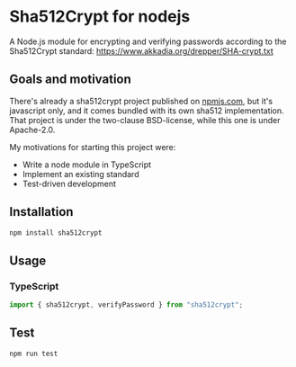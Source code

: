 # Sha512Crypt for nodejs
A Node.js module for encrypting and verifying passwords according to the Sha512Crypt standard:
https://www.akkadia.org/drepper/SHA-crypt.txt

## Goals and motivation
There's already a sha512crypt project published on [npmjs.com](https://www.npmjs.com/package/sha512crypt-node), but it's javascript only, and it comes bundled with its own sha512 implementation. That project is under the two-clause BSD-license, while this one is under Apache-2.0.

My motivations for starting this project were:
* Write a node module in TypeScript
* Implement an existing standard
* Test-driven development

## Installation
```sh
npm install sha512crypt
```

## Usage
### TypeScript
```typescript
import { sha512crypt, verifyPassword } from "sha512crypt";
```

## Test
```sh
npm run test
```
